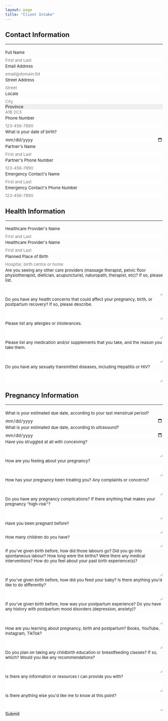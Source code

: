 ```yaml
---
layout: page
title: "Client Intake"
---
```

<p> </p>

<h2>Contact Information</h2><hr>
<form id="fs-frm" name="registration-form" accept-charset="utf-8" action="https://formspree.io/f/{form_id}" method="post">
  <fieldset id="fs-frm-inputs">
    <label for="full-name">Full Name</label>
    <input type="text" name="name" id="full-name" placeholder="First and Last" required="">
    <label for="email-address">Email Address</label>
    <input type="email" name="_replyto" id="email-address" placeholder="email@domain.tld" required="">
    <label for="street-address">Street Address</label>
    <input type="text" name="street" id="street-address" placeholder="Street" required="">
    <fieldset class="locale">
      <label>Locale</label>
      <input type="text" name="city" placeholder="City" required="">
      <select name="Province" required="">
        <option value="" selected="" disabled="">Province</option>
      	<option value="ON">Ontario</option>
      	<option value="QC">Quebec</option>
      </select>
      <input type="text" name="postal-code" placeholder="A1B 2C3" required="">
    </fieldset>
    <label for="phone-client">Phone Number</label>
    <input type="text" name="phone" id="phone-client" placeholder="123-456-7890" required="">
    <label for="DOB">What is your date of birth?</label>
    <input type="date" id="DOB" name="DOB">
    <label for="partner-name">Partner's Name</label>
    <input type="text" name="partner-name" id="partner-name" placeholder="First and Last" required="">
    <label for="partner-phone">Partner's Phone Number</label>
    <input type="text" name="partner-phone" id="partner-phone" placeholder="123-456-7890" required="">
    <label for="emergency-name">Emergency Contact's Name</label>
    <input type="text" name="emergency-name" id="emergency-name" placeholder="First and Last" required=""> 
    <label for="emergency-phone">Emergency Contact's Phone Number</label>
    <input type="text" name="emergency-phone" id="emergency-phone" placeholder="123-456-7890" required="">      
    <h2>Health Information</h2><hr>
    <label for="HCP">Healthcare Provider's Name</label>
    <input type="text" name="HCP" id="HCP" placeholder="First and Last" required="">       
    <label for="HCP">Healthcare Provider's Name</label>
    <input type="text" name="HCP" id="HCP" placeholder="First and Last" required="">             
    <label for="birthplace">Planned Place of Birth</label>
    <input type="text" name="birthplace" id="birthplace" placeholder="Hospital, birth centre or home" required="">        
    <label for="HCP-other">Are you seeing any other care providers (massage therapist, pelvic floor physiotherapist, dietician, acupuncturist, naturopath, therapist, etc)? If so, please list.</label>
    <textarea rows="2" name="HCP-other" id="HCP-other" placeholder=""></textarea>     
    <label for="health">Do you have any health concerns that could affect your pregnancy, birth, or postpartum recovery? If so, please describe.</label>
    <textarea rows="2" name="health" id="health" placeholder=""></textarea>      
    <label for="allergies">Please list any allergies or intolerances.</label>
    <textarea rows="2" name="allergies" id="allergies" placeholder=""></textarea>                 
    <label for="meds">Please list any medication and/or supplements that you take, and the reason you take them.</label>
    <textarea rows="2" name="meds" id="meds" placeholder=""></textarea>   
    <label for="diseases">Do you have any sexually transmitted diseases, including Hepatitis or HIV?</label>
    <textarea rows="2" name="diseases" id="diseases" placeholder=""></textarea>       
    <h2>Pregnancy Information</h2><hr>
    <label for="EDD-period">What is your estimated due date, according to your last menstrual period?</label>
    <input type="date" id="EDD-period" name="EDD-period">
    <label for="EDD-US">What is your estimated due date, according to ultrasound?</label>
    <input type="date" id="EDD-US" name="EDD-US">      
    <label for="conception">Have you struggled at all with conceiving?</label>
    <textarea rows="2" name="conception" id="conception" placeholder=""></textarea>      
    <label for="pregnancy-feels">How are you feeling about your pregnancy?</label>
    <textarea rows="2" name="pregnancy-feels" id="pregnancy-feels" placeholder=""></textarea>      
    <label for="pregnancy-concerns">How has your pregnancy been treating you? Any complaints or concerns?</label>
    <textarea rows="2" name="pregnancy-concerns" id="pregnancy-concerns" placeholder=""></textarea>       
    <label for="pregnancy-complications">Do you have any pregnancy complications? If there anything that makes your pregnancy "high-risk"?</label>
    <textarea rows="2" name="pregnancy-complications" id="pregnancy-complications" placeholder=""></textarea>
    <label for="previous-preg">Have you been pregnant before?</label>
    <textarea rows="1" name="previous-preg" id="previous-preg" placeholder=""></textarea>
    <label for="children">How many children do you have?</label>
    <textarea rows="1" name="children" id="children" placeholder=""></textarea>      
    <label for="previous-birth">If you've given birth before, how did those labours go? Did you go into spontaneous labour? How long were the births? Were there any medical interventions? How do you feel about your past birth experience(s)?</label>
    <textarea rows="2" name="previous-birth" id="previous-birth" placeholder=""></textarea> 
    <label for="previous-feeding">If you've given birth before, how did you feed your baby? Is there anything you'd like to do differently?</label>
    <textarea rows="2" name="previous-feeding" id="previous-feeding" placeholder=""></textarea>      
    <label for="previous-ppmd">If you've given birth before, how was your postpartum experience? Do you have any history with postpartum mood disorders (depression, anxiety)?</label>
    <textarea rows="2" name="previous-ppmd" id="previous-ppmd" placeholder=""></textarea>
    <label for="learning">How are you learning about pregnancy, birth and postpartum? Books, YouTube, Instagram, TikTok?</label>
    <textarea rows="2" name="learning" id="learning" placeholder=""></textarea> 
    <label for="classes">Do you plan on taking any childbirth education or breastfeeding classes? If so, which? Would you like any recommendations?</label>
    <textarea rows="2" name="classes" id="classes" placeholder=""></textarea>      
    <label for="info">Is there any information or resources I can provide you with?</label>
    <textarea rows="2" name="info" id="info" placeholder=""></textarea>        
    <label for="note">Is there anything else you'd like me to know at this point?</label>
    <textarea rows="2" name="note" id="note" placeholder=""></textarea> 
     <input type="hidden" name="_subject" id="email-subject" value="Registration Form Submission">
  </fieldset>
  <input type="submit" value="Submit">
</form><style>/* reset */
#fs-frm input,
#fs-frm select,
#fs-frm textarea,
#fs-frm fieldset,
#fs-frm optgroup,
#fs-frm label,
#fs-frm #card-element:disabled {
  font-family: inherit;
  font-size: 100%;
  color: inherit;
  border: none;
  border-radius: 0;
  display: block;
  width: 100%;
  padding: 0;
  margin: 0;
  -webkit-appearance: none;
  -moz-appearance: none;
}
#fs-frm label,
#fs-frm legend,
#fs-frm ::placeholder {
  font-size: .825rem;
  margin-bottom: .5rem;
  padding-top: .2rem;
  display: flex;
  align-items: baseline;
}

/* border, padding, margin, width */
#fs-frm input,
#fs-frm select,
#fs-frm textarea,
#fs-frm #card-element {
  border: 1px solid rgba(0,0,0,0.2);
  background-color: rgba(255,255,255,0.9);
  padding: .75em 1rem;
  margin-bottom: 1.5rem;
}
#fs-frm input:focus,
#fs-frm select:focus,
#fs-frm textarea:focus {
  background-color: white;
  outline-style: solid;
  outline-width: thin;
  outline-color: gray;
  outline-offset: -1px;
}
#fs-frm [type="text"],
#fs-frm [type="email"] {
  width: 100%;
}
#fs-frm [type="button"],
#fs-frm [type="submit"],
#fs-frm [type="reset"] {
  width: auto;
  cursor: pointer;
  -webkit-appearance: button;
  -moz-appearance: button;
  appearance: button;
}
#fs-frm [type="button"]:focus,
#fs-frm [type="submit"]:focus,
#fs-frm [type="reset"]:focus {
  outline: none;
}
#fs-frm [type="submit"],
#fs-frm [type="reset"] {
  margin-bottom: 0;
}
#fs-frm select {
  text-transform: none;
}

#fs-frm [type="checkbox"] {
  -webkit-appearance: checkbox;
  -moz-appearance: checkbox;
  appearance: checkbox;
  display: inline-block;
  width: auto;
  margin: 0 .5em 0 0 !important;
}

#fs-frm [type="radio"] {
  -webkit-appearance: radio;
  -moz-appearance: radio;
  appearance: radio;
}

/* address, locale */
#fs-frm fieldset.locale input[name="city"],
#fs-frm fieldset.locale select[name="province"],
#fs-frm fieldset.locale input[name="postal-code"] {
  display: inline;
}
#fs-frm fieldset.locale input[name="city"] {
  width: 52%;
}
#fs-frm fieldset.locale select[name="province"],
#fs-frm fieldset.locale input[name="postal-code"] {
  width: 20%;
}
#fs-frm fieldset.locale input[name="city"],
#fs-frm fieldset.locale select[name="state"] {
  margin-right: 3%;
}
</style>

